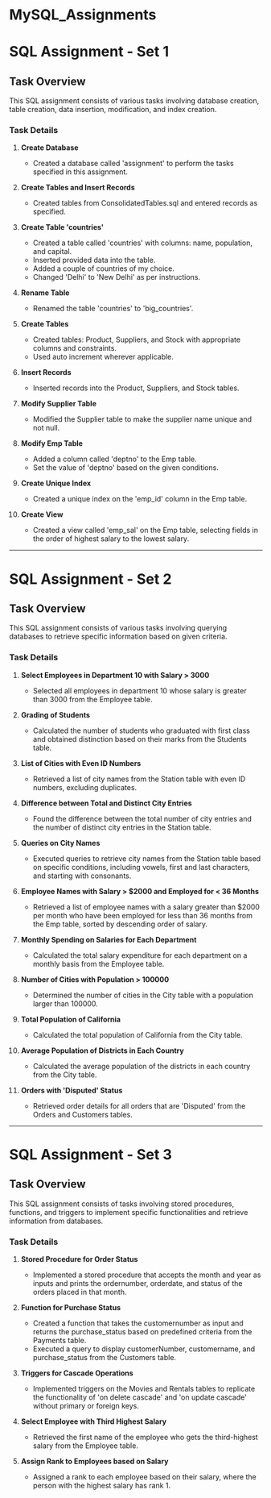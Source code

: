 # MySQL_Assignments


# SQL Assignment - Set 1

## Task Overview

This SQL assignment consists of various tasks involving database creation, table creation, data insertion, modification, and index creation.

### Task Details

1. **Create Database**
   - Created a database called 'assignment' to perform the tasks specified in this assignment.

2. **Create Tables and Insert Records**
   - Created tables from ConsolidatedTables.sql and entered records as specified.
   
3. **Create Table 'countries'**
   - Created a table called 'countries' with columns: name, population, and capital.
   - Inserted provided data into the table.
   - Added a couple of countries of my choice.
   - Changed 'Delhi' to 'New Delhi' as per instructions.

4. **Rename Table**
   - Renamed the table 'countries' to 'big_countries'.

5. **Create Tables**
   - Created tables: Product, Suppliers, and Stock with appropriate columns and constraints.
   - Used auto increment wherever applicable.
   
6. **Insert Records**
   - Inserted records into the Product, Suppliers, and Stock tables.

7. **Modify Supplier Table**
   - Modified the Supplier table to make the supplier name unique and not null.

8. **Modify Emp Table**
   - Added a column called 'deptno' to the Emp table.
   - Set the value of 'deptno' based on the given conditions.

9. **Create Unique Index**
   - Created a unique index on the 'emp_id' column in the Emp table.

10. **Create View**
    - Created a view called 'emp_sal' on the Emp table, selecting fields in the order of highest salary to the lowest salary.

---


# SQL Assignment - Set 2

## Task Overview

This SQL assignment consists of various tasks involving querying databases to retrieve specific information based on given criteria.

### Task Details

1. **Select Employees in Department 10 with Salary > 3000**
   - Selected all employees in department 10 whose salary is greater than 3000 from the Employee table.

2. **Grading of Students**
   - Calculated the number of students who graduated with first class and obtained distinction based on their marks from the Students table.

3. **List of Cities with Even ID Numbers**
   - Retrieved a list of city names from the Station table with even ID numbers, excluding duplicates.

4. **Difference between Total and Distinct City Entries**
   - Found the difference between the total number of city entries and the number of distinct city entries in the Station table.

5. **Queries on City Names**
   - Executed queries to retrieve city names from the Station table based on specific conditions, including vowels, first and last characters, and starting with consonants.

6. **Employee Names with Salary > $2000 and Employed for < 36 Months**
   - Retrieved a list of employee names with a salary greater than $2000 per month who have been employed for less than 36 months from the Emp table, sorted by descending order of salary.

7. **Monthly Spending on Salaries for Each Department**
   - Calculated the total salary expenditure for each department on a monthly basis from the Employee table.

8. **Number of Cities with Population > 100000**
   - Determined the number of cities in the City table with a population larger than 100000.

9. **Total Population of California**
   - Calculated the total population of California from the City table.

10. **Average Population of Districts in Each Country**
    - Calculated the average population of the districts in each country from the City table.

11. **Orders with 'Disputed' Status**
    - Retrieved order details for all orders that are 'Disputed' from the Orders and Customers tables.

---

# SQL Assignment - Set 3

## Task Overview

This SQL assignment consists of tasks involving stored procedures, functions, and triggers to implement specific functionalities and retrieve information from databases.

### Task Details

1. **Stored Procedure for Order Status**
   - Implemented a stored procedure that accepts the month and year as inputs and prints the ordernumber, orderdate, and status of the orders placed in that month.

2. **Function for Purchase Status**
   - Created a function that takes the customernumber as input and returns the purchase_status based on predefined criteria from the Payments table.
   - Executed a query to display customerNumber, customername, and purchase_status from the Customers table.

3. **Triggers for Cascade Operations**
   - Implemented triggers on the Movies and Rentals tables to replicate the functionality of 'on delete cascade' and 'on update cascade' without primary or foreign keys.

4. **Select Employee with Third Highest Salary**
   - Retrieved the first name of the employee who gets the third-highest salary from the Employee table.

5. **Assign Rank to Employees based on Salary**
   - Assigned a rank to each employee based on their salary, where the person with the highest salary has rank 1.

